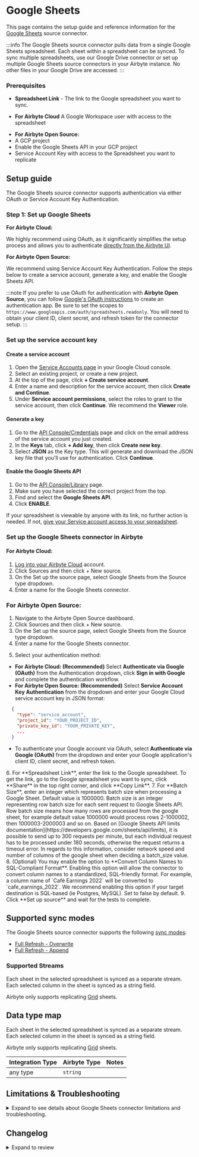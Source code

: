 # Google Sheets

<HideInUI>

This page contains the setup guide and reference information for the [Google Sheets](https://developers.google.com/sheets) source connector.

</HideInUI>

:::info
The Google Sheets source connector pulls data from a single Google Sheets spreadsheet. Each sheet within a spreadsheet can be synced. To sync multiple spreadsheets, use our Google Drive connector or set up multiple Google Sheets source connectors in your Airbyte instance. No other files in your Google Drive are accessed.
:::

### Prerequisites

- **Spreadsheet Link** - The link to the Google spreadsheet you want to sync.
<!-- env:cloud -->
- **For Airbyte Cloud** A Google Workspace user with access to the spreadsheet
<!-- /env:cloud -->
  <!-- env:oss -->
- **For Airbyte Open Source:**
- A GCP project
- Enable the Google Sheets API in your GCP project
- Service Account Key with access to the Spreadsheet you want to replicate
<!-- /env:oss -->

## Setup guide

The Google Sheets source connector supports authentication via either OAuth or Service Account Key Authentication.

### Step 1: Set up Google Sheets

<!-- env:cloud -->

**For Airbyte Cloud:**

We highly recommend using OAuth, as it significantly simplifies the setup process and allows you to authenticate [directly from the Airbyte UI](#set-up-the-google-sheets-source-connector-in-airbyte).

<!-- /env:cloud -->

<!-- env:oss -->

**For Airbyte Open Source:**

We recommend using Service Account Key Authentication. Follow the steps below to create a service account, generate a key, and enable the Google Sheets API.

:::note
If you prefer to use OAuth for authentication with **Airbyte Open Source**, you can follow [Google's OAuth instructions](https://developers.google.com/identity/protocols/oauth2) to create an authentication app. Be sure to set the scopes to `https://www.googleapis.com/auth/spreadsheets.readonly`. You will need to obtain your client ID, client secret, and refresh token for the connector setup.
:::

### Set up the service account key

#### Create a service account

1. Open the [Service Accounts page](https://console.cloud.google.com/projectselector2/iam-admin/serviceaccounts) in your Google Cloud console.
2. Select an existing project, or create a new project.
3. At the top of the page, click **+ Create service account**.
4. Enter a name and description for the service account, then click **Create and Continue**.
5. Under **Service account permissions**, select the roles to grant to the service account, then click **Continue**. We recommend the **Viewer** role.

#### Generate a key

1. Go to the [API Console/Credentials](https://console.cloud.google.com/apis/credentials) page and click on the email address of the service account you just created.
2. In the **Keys** tab, click **+ Add key**, then click **Create new key**.
3. Select **JSON** as the Key type. This will generate and download the JSON key file that you'll use for authentication. Click **Continue**.

#### Enable the Google Sheets API

1. Go to the [API Console/Library](https://console.cloud.google.com/apis/library) page.
2. Make sure you have selected the correct project from the top.
3. Find and select the **Google Sheets API**.
4. Click **ENABLE**.

If your spreadsheet is viewable by anyone with its link, no further action is needed. If not, [give your Service account access to your spreadsheet](https://youtu.be/GyomEw5a2NQ%22).

<!-- /env:oss -->

### Set up the Google Sheets connector in Airbyte

<!-- env:cloud -->
#### For Airbyte Cloud: 

1. [Log into your Airbyte Cloud](https://cloud.airbyte.com/workspaces) account.
2. Click Sources and then click + New source.
3. On the Set up the source page, select Google Sheets from the Source type dropdown.
4. Enter a name for the Google Sheets connector.
<!-- /env:cloud -->
<!-- env:oss -->
### For Airbyte Open Source:

1. Navigate to the Airbyte Open Source dashboard.
2. Click Sources and then click + New source.
3. On the Set up the source page, select Google Sheets from the Source type dropdown.
4. Enter a name for the Google Sheets connector.
<!-- /env:oss -->
5. Select your authentication method:
<!-- env:cloud -->
- **For Airbyte Cloud: (Recommended)** Select **Authenticate via Google (OAuth)** from the Authentication dropdown, click **Sign in with Google** and complete the authentication workflow.
  <!-- /env:cloud -->
  <!-- env:oss -->
- **For Airbyte Open Source: (Recommended)** Select **Service Account Key Authentication** from the dropdown and enter your Google Cloud service account key in JSON format:

```json
  {
    "type": "service_account",
    "project_id": "YOUR_PROJECT_ID",
    "private_key_id": "YOUR_PRIVATE_KEY",
    ...
  }
```

- To authenticate your Google account via OAuth, select **Authenticate via Google (OAuth)** from the dropdown and enter your Google application's client ID, client secret, and refresh token.
<!-- /env:oss -->
<FieldAnchor field="spreadsheet_id">
6. For **Spreadsheet Link**, enter the link to the Google spreadsheet. To get the link, go to the Google spreadsheet you want to sync, click **Share** in the top right corner, and click **Copy Link**.
</FieldAnchor>
<FieldAnchor field="batch_size">
7. For **Batch Size**, enter an integer which represents batch size when processing a Google Sheet. Default value is 1000000.
   Batch size is an integer representing row batch size for each sent request to Google Sheets API.
   Row batch size means how many rows are processed from the google sheet, for example default value 1000000
   would process rows 2-1000002, then 1000003-2000003 and so on.
   Based on [Google Sheets API limits documentation](https://developers.google.com/sheets/api/limits),
   it is possible to send up to 300 requests per minute, but each individual request has to be processed under 180 seconds,
   otherwise the request returns a timeout error. In regards to this information, consider network speed and
   number of columns of the google sheet when deciding a batch_size value.
</FieldAnchor>
<FieldAnchor field="names_conversion">
8. (Optional) You may enable the option to **Convert Column Names to SQL-Compliant Format**. Enabling this option will allow the connector to convert column names to a standardized, SQL-friendly format. For example, a column name of `Café Earnings 2022` will be converted to `cafe_earnings_2022`. We recommend enabling this option if your target destination is SQL-based (ie Postgres, MySQL). Set to false by default.
9. Click **Set up source** and wait for the tests to complete.
</FieldAnchor>
<HideInUI>

## Supported sync modes

The Google Sheets source connector supports the following [sync modes](https://docs.airbyte.com/cloud/core-concepts/#connection-sync-modes):

- [Full Refresh - Overwrite](https://docs.airbyte.com/understanding-airbyte/connections/full-refresh-overwrite/)
- [Full Refresh - Append](https://docs.airbyte.com/understanding-airbyte/connections/full-refresh-append)

### Supported Streams

Each sheet in the selected spreadsheet is synced as a separate stream. Each selected column in the sheet is synced as a string field.

Airbyte only supports replicating [Grid](https://developers.google.com/sheets/api/reference/rest/v4/spreadsheets/sheets#SheetType) sheets.

## Data type map

Each sheet in the selected spreadsheet is synced as a separate stream. Each selected column in the sheet is synced as a string field.

Airbyte only supports replicating [Grid](https://developers.google.com/sheets/api/reference/rest/v4/spreadsheets/sheets#SheetType) sheets.

| Integration Type | Airbyte Type | Notes |
|:-----------------|:-------------|:------|
| any type         | `string`     |       |

## Limitations & Troubleshooting

<details>
<summary>
Expand to see details about Google Sheets connector limitations and troubleshooting.
</summary>

### Connector limitations

#### Rate limiting

The [Google API rate limits](https://developers.google.com/sheets/api/limits) are:

- 300 read requests per minute per project
- 60 requests per minute per user per project

Airbyte batches requests to the API in order to efficiently pull data and respect these rate limits. We recommend not using the same user or service account for more than 3 instances of the Google Sheets source connector to ensure high transfer speeds.

### Troubleshooting

- If your sheet is completely empty (no header rows) or deleted, Airbyte will not delete the table in the destination. If this happens, the sync logs will contain a message saying the sheet has been skipped when syncing the full spreadsheet.
- Connector setup will fail if the spreadsheet is not a Google Sheets file. If the file was saved or imported as another file type the setup could fail.
- Check out common troubleshooting issues for the Google Sheets source connector on our [Airbyte Forum](https://github.com/airbytehq/airbyte/discussions).

</details>

</HideInUI>

## Changelog

<details>
  <summary>Expand to review</summary>

| Version    | Date       | Pull Request                                             | Subject                                                                                                                                                                |
|------------|------------|----------------------------------------------------------|------------------------------------------------------------------------------------------------------------------------------------------------------------------------|
| 0.9.0-rc.3 | 2025-01-31 | [00000](https://github.com/airbytehq/airbyte/pull/00000) | Fix stream name typing                                                                                                                                                 |
| 0.9.0-rc.2 | 2025-01-31 | [52671](https://github.com/airbytehq/airbyte/pull/52671) | Fix sheet id encoding                                                                                                                                                  |
| 0.9.0-rc.1 | 2025-01-30 | [50843](https://github.com/airbytehq/airbyte/pull/50843) | Migrate to low-code                                                                                                                                                    |
| 0.8.5      | 2025-01-11 | [44270](https://github.com/airbytehq/airbyte/pull/44270) | Starting with this version, the Docker image is now rootless. Please note that this and future versions will not be compatible with Airbyte versions earlier than 0.64 |
| 0.8.4      | 2024-12-09 | [48835](https://github.com/airbytehq/airbyte/pull/48835) | Implementing integration tests                                                                                                                                         |
| 0.7.4      | 2024-09-09 | [45108](https://github.com/airbytehq/airbyte/pull/45108) | Google Sheets API errors now cause syncs to fail                                                                                                                       |
| 0.7.3      | 2024-08-12 | [43921](https://github.com/airbytehq/airbyte/pull/43921) | Update dependencies                                                                                                                                                    |
| 0.7.2      | 2024-08-10 | [43544](https://github.com/airbytehq/airbyte/pull/43544) | Update dependencies                                                                                                                                                    |
| 0.7.1      | 2024-08-03 | [43290](https://github.com/airbytehq/airbyte/pull/43290) | Update dependencies                                                                                                                                                    |
| 0.7.0      | 2024-08-02 | [42975](https://github.com/airbytehq/airbyte/pull/42975) | Migrate to CDK v4.3.0                                                                                                                                                  |
| 0.6.3      | 2024-07-27 | [42826](https://github.com/airbytehq/airbyte/pull/42826) | Update dependencies                                                                                                                                                    |
| 0.6.2      | 2024-07-22 | [41993](https://github.com/airbytehq/airbyte/pull/41993) | Avoid syncs with rate limits being considered successful                                                                                                               |
| 0.6.1      | 2024-07-20 | [42376](https://github.com/airbytehq/airbyte/pull/42376) | Update dependencies                                                                                                                                                    |
| 0.6.0      | 2024-07-17 | [42071](https://github.com/airbytehq/airbyte/pull/42071) | Migrate to CDK v3.9.0                                                                                                                                                  |
| 0.5.11     | 2024-07-13 | [41527](https://github.com/airbytehq/airbyte/pull/41527) | Update dependencies                                                                                                                                                    |
| 0.5.10     | 2024-07-09 | [41273](https://github.com/airbytehq/airbyte/pull/41273) | Update dependencies                                                                                                                                                    |
| 0.5.9      | 2024-07-06 | [41005](https://github.com/airbytehq/airbyte/pull/41005) | Update dependencies                                                                                                                                                    |
| 0.5.8      | 2024-06-28 | [40587](https://github.com/airbytehq/airbyte/pull/40587) | Replaced deprecated AirbyteLogger with logging.Logger                                                                                                                  |
| 0.5.7      | 2024-06-25 | [40560](https://github.com/airbytehq/airbyte/pull/40560) | Catch an auth error during discover and raise a config error                                                                                                           |
| 0.5.6      | 2024-06-26 | [40533](https://github.com/airbytehq/airbyte/pull/40533) | Update dependencies                                                                                                                                                    |
| 0.5.5      | 2024-06-25 | [40505](https://github.com/airbytehq/airbyte/pull/40505) | Update dependencies                                                                                                                                                    |
| 0.5.4      | 2024-06-22 | [40129](https://github.com/airbytehq/airbyte/pull/40129) | Update dependencies                                                                                                                                                    |
| 0.5.3      | 2024-06-06 | [39225](https://github.com/airbytehq/airbyte/pull/39225) | [autopull] Upgrade base image to v1.2.2                                                                                                                                |
| 0.5.2      | 2024-06-02 | [38851](https://github.com/airbytehq/airbyte/pull/38851) | Emit state message at least once per stream                                                                                                                            |
| 0.5.1      | 2024-04-11 | [35404](https://github.com/airbytehq/airbyte/pull/35404) | Add `row_batch_size` parameter more granular control read records                                                                                                      |
| 0.5.0      | 2024-03-26 | [36515](https://github.com/airbytehq/airbyte/pull/36515) | Resolve poetry dependency conflict, add record counts to state messages                                                                                                |
| 0.4.0      | 2024-03-19 | [36267](https://github.com/airbytehq/airbyte/pull/36267) | Pin airbyte-cdk version to `^0`                                                                                                                                        |
| 0.3.17     | 2024-02-29 | [35722](https://github.com/airbytehq/airbyte/pull/35722) | Add logic to emit stream statuses                                                                                                                                      |
| 0.3.16     | 2024-02-12 | [35136](https://github.com/airbytehq/airbyte/pull/35136) | Fix license in `pyproject.toml`.                                                                                                                                       |
| 0.3.15     | 2024-02-07 | [34944](https://github.com/airbytehq/airbyte/pull/34944) | Manage dependencies with Poetry.                                                                                                                                       |
| 0.3.14     | 2024-01-23 | [34437](https://github.com/airbytehq/airbyte/pull/34437) | Fix header cells filtering                                                                                                                                             |
| 0.3.13     | 2024-01-19 | [34376](https://github.com/airbytehq/airbyte/pull/34376) | Fix names conversion                                                                                                                                                   |
| 0.3.12     | 2023-12-14 | [33414](https://github.com/airbytehq/airbyte/pull/33414) | Prepare for airbyte-lib                                                                                                                                                |
| 0.3.11     | 2023-10-19 | [31599](https://github.com/airbytehq/airbyte/pull/31599) | Base image migration: remove Dockerfile and use the python-connector-base image                                                                                        |
| 0.3.10     | 2023-09-27 | [30487](https://github.com/airbytehq/airbyte/pull/30487) | Fix bug causing rows to be skipped when batch size increased due to rate limits.                                                                                       |
| 0.3.9      | 2023-09-25 | [30749](https://github.com/airbytehq/airbyte/pull/30749) | Performance testing - include socat binary in docker image                                                                                                             |
| 0.3.8      | 2023-09-25 | [30747](https://github.com/airbytehq/airbyte/pull/30747) | Performance testing - include socat binary in docker image                                                                                                             |
| 0.3.7      | 2023-08-25 | [29826](https://github.com/airbytehq/airbyte/pull/29826) | Remove row batch size from spec, add auto increase this value when rate limits                                                                                         |
| 0.3.6      | 2023-08-16 | [29491](https://github.com/airbytehq/airbyte/pull/29491) | Update to latest CDK                                                                                                                                                   |
| 0.3.5      | 2023-08-16 | [29427](https://github.com/airbytehq/airbyte/pull/29427) | Add stop reading in case of 429 error                                                                                                                                  |
| 0.3.4      | 2023-05-15 | [29453](https://github.com/airbytehq/airbyte/pull/29453) | Update spec descriptions                                                                                                                                               |
| 0.3.3      | 2023-08-10 | [29327](https://github.com/airbytehq/airbyte/pull/29327) | Add user-friendly error message for 404 and 403 error while discover                                                                                                   |
| 0.3.2      | 2023-08-09 | [29246](https://github.com/airbytehq/airbyte/pull/29246) | Add checking while reading to skip modified sheets                                                                                                                     |
| 0.3.1      | 2023-07-06 | [28033](https://github.com/airbytehq/airbyte/pull/28033) | Fixed several reported vulnerabilities (25 total), CVE-2022-37434, CVE-2022-42898                                                                                      |
| 0.3.0      | 2023-06-26 | [27738](https://github.com/airbytehq/airbyte/pull/27738) | License Update: Elv2                                                                                                                                                   |
| 0.2.39     | 2023-05-31 | [26833](https://github.com/airbytehq/airbyte/pull/26833) | Remove authSpecification in favour of advancedAuth in specification                                                                                                    |
| 0.2.38     | 2023-05-16 | [26097](https://github.com/airbytehq/airbyte/pull/26097) | Refactor config error                                                                                                                                                  |
| 0.2.37     | 2023-02-21 | [23292](https://github.com/airbytehq/airbyte/pull/23292) | Skip non grid sheets.                                                                                                                                                  |
| 0.2.36     | 2023-02-21 | [23272](https://github.com/airbytehq/airbyte/pull/23272) | Handle empty sheets gracefully.                                                                                                                                        |
| 0.2.35     | 2023-02-23 | [23057](https://github.com/airbytehq/airbyte/pull/23057) | Slugify column names                                                                                                                                                   |
| 0.2.34     | 2023-02-15 | [23071](https://github.com/airbytehq/airbyte/pull/23071) | Change min spreadsheet id size to 20 symbols                                                                                                                           |
| 0.2.33     | 2023-02-13 | [23278](https://github.com/airbytehq/airbyte/pull/23278) | Handle authentication errors                                                                                                                                           |
| 0.2.32     | 2023-02-13 | [22884](https://github.com/airbytehq/airbyte/pull/22884) | Do not consume http spreadsheets.                                                                                                                                      |
| 0.2.31     | 2022-10-09 | [19574](https://github.com/airbytehq/airbyte/pull/19574) | Revert 'Add row_id to rows and use as primary key'                                                                                                                     |
| 0.2.30     | 2022-10-09 | [19215](https://github.com/airbytehq/airbyte/pull/19215) | Add row_id to rows and use as primary key                                                                                                                              |
| 0.2.21     | 2022-10-04 | [15591](https://github.com/airbytehq/airbyte/pull/15591) | Clean instantiation of AirbyteStream                                                                                                                                   |
| 0.2.20     | 2022-10-10 | [17766](https://github.com/airbytehq/airbyte/pull/17766) | Fix null pointer exception when parsing the spreadsheet id.                                                                                                            |
| 0.2.19     | 2022-09-29 | [17410](https://github.com/airbytehq/airbyte/pull/17410) | Use latest CDK.                                                                                                                                                        |
| 0.2.18     | 2022-09-28 | [17326](https://github.com/airbytehq/airbyte/pull/17326) | Migrate to per-stream states.                                                                                                                                          |
| 0.2.17     | 2022-08-03 | [15107](https://github.com/airbytehq/airbyte/pull/15107) | Expose Row Batch Size in Connector Specification                                                                                                                       |
| 0.2.16     | 2022-07-07 | [13729](https://github.com/airbytehq/airbyte/pull/13729) | Improve configuration field description                                                                                                                                |
| 0.2.15     | 2022-06-02 | [13446](https://github.com/airbytehq/airbyte/pull/13446) | Retry requests resulting in a server error                                                                                                                             |
| 0.2.13     | 2022-05-06 | [12685](https://github.com/airbytehq/airbyte/pull/12685) | Update CDK to v0.1.56 to emit an `AirbyeTraceMessage` on uncaught exceptions                                                                                           |
| 0.2.12     | 2022-04-20 | [12230](https://github.com/airbytehq/airbyte/pull/12230) | Update connector to use a `spec.yaml`                                                                                                                                  |
| 0.2.11     | 2022-04-13 | [11977](https://github.com/airbytehq/airbyte/pull/11977) | Replace leftover print statement with airbyte logger                                                                                                                   |
| 0.2.10     | 2022-03-25 | [11404](https://github.com/airbytehq/airbyte/pull/11404) | Allow using Spreadsheet Link/URL instead of Spreadsheet ID                                                                                                             |
| 0.2.9      | 2022-01-25 | [9208](https://github.com/airbytehq/airbyte/pull/9208)   | Update title and descriptions                                                                                                                                          |
| 0.2.7      | 2021-09-27 | [8470](https://github.com/airbytehq/airbyte/pull/8470)   | Migrate to the CDK                                                                                                                                                     |
| 0.2.6      | 2021-09-27 | [6354](https://github.com/airbytehq/airbyte/pull/6354)   | Support connecting via Oauth webflow                                                                                                                                   |
| 0.2.5      | 2021-09-12 | [5972](https://github.com/airbytehq/airbyte/pull/5972)   | Fix full_refresh test by adding supported_sync_modes to Stream initialization                                                                                          |
| 0.2.4      | 2021-08-05 | [5233](https://github.com/airbytehq/airbyte/pull/5233)   | Fix error during listing sheets with diagram only                                                                                                                      |
| 0.2.3      | 2021-06-09 | [3973](https://github.com/airbytehq/airbyte/pull/3973)   | Add AIRBYTE_ENTRYPOINT for Kubernetes support                                                                                                                          |
| 0.2.2      | 2021-04-20 | [2994](https://github.com/airbytehq/airbyte/pull/2994)   | Formatting spec                                                                                                                                                        |
| 0.2.1      | 2021-04-03 | [2726](https://github.com/airbytehq/airbyte/pull/2726)   | Fix base connector versioning                                                                                                                                          |
| 0.2.0      | 2021-03-09 | [2238](https://github.com/airbytehq/airbyte/pull/2238)   | Protocol allows future/unknown properties                                                                                                                              |
| 0.1.7      | 2021-01-21 | [1762](https://github.com/airbytehq/airbyte/pull/1762)   | Fix issue large spreadsheet                                                                                                                                            |
| 0.1.6      | 2021-01-27 | [1668](https://github.com/airbytehq/airbyte/pull/1668)   | Adopt connector best practices                                                                                                                                         |
| 0.1.5      | 2020-12-30 | [1438](https://github.com/airbytehq/airbyte/pull/1438)   | Implement backoff                                                                                                                                                      |
| 0.1.4      | 2020-11-30 | [1046](https://github.com/airbytehq/airbyte/pull/1046)   | Add connectors using an index YAML file                                                                                                                                |

</details>

